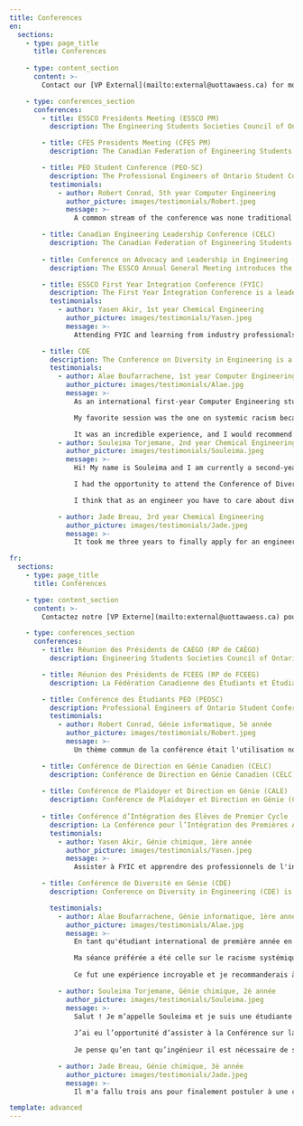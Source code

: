 ```yaml
---
title: Conferences
en:
  sections:
    - type: page_title
      title: Conferences
    
    - type: content_section
      content: >-
        Contact our [VP External](mailto:external@uottawaess.ca) for more info

    - type: conferences_section
      conferences:
        - title: ESSCO Presidents Meeting (ESSCO PM)
          description: The Engineering Students Societies Council of Ontario Presidents’ Meeting is an opportunity for executive teams from the different schools across Ontario to come together, discuss relevant issues, and provide direction to the ESSCO council.  The SVP EX and President of ESS attend this annually.

        - title: CFES Presidents Meeting (CFES PM)
          description: The Canadian Federation of Engineering Students Presidents’ Meeting brings together representatives from engineering schools across the country to network and prepare for CFES Congress. The representatives provide the CFES Council with direction for the upcoming year. The SVP Ex is the only delegate to attend this conference.

        - title: PEO Student Conference (PEO-SC)
          description: The Professional Engineers of Ontario Student Conference is a professional development conference that introduces delegates to PEO and the benefits of obtaining a P.Eng license. The conference focuses on the licensing process and the PEO Student Membership Program. Anyone can apply to attend this conference.
          testimonials:
            - author: Robert Conrad, 5th year Computer Engineering
              author_picture: images/testimonials/Robert.jpeg
              message: >-
                A common stream of the conference was none traditional usage of engineering principles. As a Computer Engineering Student who often hears of the struggles of pursuing engineering in technology, this conference showcased the values ​​of consulting, politics and business opportunities that engineering fundamentals can be applied to. Furthermore, a lot of topics had valuable lessons of the changing nature of a career and how a starting job can be pivoted to unique and different opportunities.

        - title: Canadian Engineering Leadership Conference (CELC)
          description: The Canadian Federation of Engineering Students Congress is a week-long conference that serves as the annual general meeting of the CFES as well as an opportunity for students to collaborate and learn from industry partners. Anyone can apply to attend this conference.
          
        - title: Conference on Advocacy and Leadership in Engineering (CALE)
          description: The ESSCO Annual General Meeting introduces the new council of VP Externals to ESSCO, PEO, OSPE and the CFES, as well as their new role on council. Guest speakers and student-run sessions focus on leadership development and sharing of best practices. The ESSCO executives for the upcoming year are elected and the direction for the year is decided.

        - title: ESSCO First Year Integration Conference (FYIC)
          description: The First Year Integration Conference is a leadership development conference for first year students looking to get more involved in their engineering students societies. It is an opportunity to learn about CFES, PEO, OSPE and ESSCO, as well as develop leadership skills and meet new people. Any first year students may apply to attend this conference.
          testimonials:
            - author: Yasen Akir, 1st year Chemical Engineering
              author_picture: images/testimonials/Yasen.jpeg
              message: >-
                Attending FYIC and learning from industry professionals and other well established people sounded like a great idea to me as soon as i heard about it. I was not disappointed. In fact, FYIC Zoomed past my expectations and it was an experience full of ideas, connections, and lessons that I hope will help me throughout my university career and after. Learning about organizations such as OSPE and PEO is something I believe everyone should do! I enjoyed all of the other sessions but mostly the Project Management session, which inspired me to look into a different aspect of engineering as a possible career choice. All in all, the co-chairs and the volunteers at Ontario Tech University made Virtual FYIC an incredible experience and I am very grateful to have had the opportunity to attend! 🙂

        - title: CDE
          description: The Conference on Diversity in Engineering is a national forum hosted by CFES centred on issues involved with diversity in engineering. The sessions and discussions focus on creating a more inclusive industry. Anyone can apply to attend this conference.
          testimonials:
            - author: Alae Boufarrachene, 1st year Computer Engineering
              author_picture: images/testimonials/Alae.jpg
              message: >-
                As an international first-year Computer Engineering student of multi-cultural background, I've truly enjoyed CDE in all of its aspects. I came in there with an open-mind hoping to get educated on complex EDI-related topics and issues and to strengthen my already-existing knowledge on those kinds of subjects, and even though my expectations were somewhat high, I wasn't disappointed.<br>

                My favorite session was the one on systemic racism because it touched on some very insightful points and were adequately established in their contexts. Regardless of the online format of this year's edition, CDE was also the perfect opportunity to get to meet with other fellow Engineering students from across Canada coming from a wide variety of backgrounds. <br>

                It was an incredible experience, and I would recommend it to anyone to consider participating in future editions.
            - author: Souleima Torjemane, 2nd year Chemical Engineering
              author_picture: images/testimonials/Souleima.jpeg
              message: >-
                Hi! My name is Souleima and I am currently a second-year student in chemical engineering. <br>

                I had the opportunity to attend the Conference of Diversity in Engineering, hosted by the University of Calgary. I was a bit hesitant due to the format of the conference (online), but it was great. It was a way for me to reflect and to see what I, as a future engineer, could do to make it better. It is a bit overwhelming at first when you realize you have a lot to learn but I had a great support! Chloe was always available to answer my questions (and I do ask a lot of them). <br>

                I think that as an engineer you have to care about diversity because this is what makes us stronger as a community, this is how we take better decisions and this is how we can help to make the world a better place for everyone. I 100% recommend! Even if it is online! It was great and breaks were given so you could breathe a little bit! I am happy to have had the opportunity to attend!

            - author: Jade Breau, 3rd year Chemical Engineering
              author_picture: images/testimonials/Jade.jpeg
              message: >-
                It took me three years to finally apply for an engineering conference and my only disappointment is not doing it sooner. If there is one thing that CDE2020 / CDI2020 taught me, it is that everyone needs diversity and inclusivity training. The conference, while 100% online, still allowed me to connect with engineering students from all over the country, lead to various networking opportunities and showed me that learning how to be more inclusive is a never ending process. I enjoyed all of the sessions but the one that marked me the most is Intersectionality 101 since it led to great conversations and demonstrated how easy it is to learn how to be more open. This will not be the last conference I apply for and while it might make it harder for me to be chosen, I would highly recommend for everyone to start applying for these amazing events!

fr:
  sections:
    - type: page_title
      title: Conférences

    - type: content_section
      content: >-
        Contactez notre [VP Externe](mailto:external@uottawaess.ca) pour plus d'information

    - type: conferences_section
      conferences:
        - title: Réunion des Présidents de CAÉGO (RP de CAÉGO)
          description: Engineering Students Societies Council of Ontario (Conseil des Associations des Étudiants de Génie d’Ontario) – Rencontre du Président est une opportunité pour les équipes exécutives des différentes écoles en Ontario de venir ensemble, discuter des problèmes pertinents, et fournir de la direction au conseil de ESSCO. Le SVP Ex et Président de l’AEG y vont chaque année.            

        - title: Réunion des Présidents de FCEEG (RP de FCEEG)
          description: La Fédération Canadienne des Étudiants et Étudiantes de Génie – Rencontre du Président rassemble des représentants des écoles d’ingénieurs à travers le pays pour se rencontrer et se préparer pour le Congrès de FCEG. Les représentants fournissent de la direction au conseil de FCEG pour l’année. Le VPS Ex est le seul délégué pour cette conférence.

        - title: Conférence des Étudiants PEO (PEOSC)
          description: Professional Engineers of Ontario Student Conference (Ingénieurs Professionnels d’Ontario Conférence des Étudiants) est une conférence de développement professionnel qui introduit les délégués au PEO et les avantages d’obtenir une licence d’ingénieur professionnel. La conférence se concentre sur le processus de licence et le programme de PEO de membres étudiants. N’importe qui peut faire une demande pour aller à cette conférence.
          testimonials:
            - author: Robert Conrad, Génie informatique, 5è année
              author_picture: images/testimonials/Robert.jpeg
              message: >-
                Un thème commun de la conférence était l'utilisation non traditionnelle des principes d'ingénierie. En tant qu'étudiant en génie informatique, qui entend souvent parler des difficultés liées à la poursuite d'une carrière d'ingénieur dans le domaine de la technologie, cette conférence a mis en évidence les valeurs du conseil, de la politique et des opportunités commerciales auxquelles les principes fondamentaux de l'ingénierie peuvent être appliqués. En outre, de nombreux sujets ont permis de tirer des enseignements précieux sur la nature changeante d'une carrière et sur la façon dont un emploi initial peut être transformé en opportunités uniques et différentes.            

        - title: Conférence de Direction en Génie Canadien (CELC)
          description: Conférence de Direction en Génie Canadien (CELC) est une conférence qui dure une semaine et qui sert comme assemblée générale annuelle de la FCEG ainsi qu’en tant qu’occasion pour les étudiants de collaborer avec et d’apprendre des partenaires d’industrie. N’importe qui peut faire une demande pour aller à cette conférence.
          
        - title: Conférence de Plaidoyer et Direction en Génie (CALE)
          description: Conférence de Plaidoyer et Direction en Génie (CALE) introduit le nouveau conseil de VP Externes au ESSCO, PEO, OSPE et la FCEG, ainsi qu’à leur nouveau rôle sur le conseil. Les conférenciers invités et les sessions dirigées par les étudiants se concentrent sur le développement de leadership et le partage des meilleures pratiques. Les exécutifs d’ESSCO pour l’année prochaine sont élus et la direction pour l’année est décidée.
          
        - title: Conférence d’Intégration des Élèves de Premier Cycle (FYIC)
          description: La Conférence pour l’Intégration des Premières Années est une conférence de développement de leadership pour les étudiants de première année qui veulent être plus impliqués dans leur association étudiante en génie. C’est une occasion pour apprendre à propos d’ESSCO, FCEG, PEO et OSPE, ainsi que pour développer des compétences en leadership et de rencontrer des nouvelles personnes. N’importe quelle première année peut faire une demande pour aller à cette conférence.
          testimonials:
            - author: Yasen Akir, Génie chimique, 1ère année
              author_picture: images/testimonials/Yasen.jpeg
              message: >-
                Assister à FYIC et apprendre des professionnels de l'industrie et d'autres personnes bien établies m'a semblé une excellente idée dès que j'en ai entendu parler. Je n'ai pas été déçu. En fait, FYIC a dépassé mes attentes et ce fut une expérience pleine d'idées, de connexions et de leçons qui, j'espère, m'aideront tout au long de ma carrière universitaire et après aussi. Je pense que tout le monde devrait faire des connaissances sur des organisations telles que OSPE et PEO! J'ai apprécié toutes les autres sessions, mais surtout la session de gestion de projet, qui m'a inspiré à examiner un aspect différent de l'ingénierie comme choix de carrière possible. Dans l'ensemble, les coprésidents et les bénévoles de l'Université Ontario Tech ont fait de FYIC En Ligne une expérience incroyable et je suis très reconnaissant d'avoir eu l'occasion d'y assister! 🙂

        - title: Conférence de Diversité en Génie (CDE)
          description: Conference on Diversity in Engineering (CDE) is a national forum that focuses on diversity in the engineering industry and the role that students will play in creating a more inclusive industry.

          testimonials:
            - author: Alae Boufarrachene, Génie informatique, 1ère année
              author_picture: images/testimonials/Alae.jpg
              message: >-
                En tant qu'étudiant international de première année en génie informatique, d'origine multiculturelle, j'ai vraiment apprécié la CDI sous tous ses aspects. Je suis arrivé là-bas avec un esprit ouvert dans l'espoir de me renseigner sur des sujets et des problèmes complexes liés à l'ÉDI et de renforcer mes connaissances déjà existantes sur ces types de sujets, et même si mes attentes étaient un peu élevées, je n'ai pas été déçu.<br>

                Ma séance préférée a été celle sur le racisme systémique parce qu'elle touchait à certains points très perspicaces et était bien établie dans leurs contextes. Indépendamment du format en ligne de l'édition de cette année, la CDI a également été l'occasion idéale de rencontrer d'autres étudiants en génie de partout au Canada venant d'horizons très divers.<br>
                                
                Ce fut une expérience incroyable et je recommanderais à tout le monde d'envisager de participer aux prochaines éditions.

            - author: Souleima Torjemane, Génie chimique, 2è année
              author_picture: images/testimonials/Souleima.jpeg
              message: >-
                Salut ! Je m’appelle Souleima et je suis une étudiante en deuxième année dans le programme de génie chimique. <br>
                                
                J’ai eu l’opportunité d’assister à la Conférence sur la Diversité en Ingénierie, organisée par l’Université de Calgary et qui a eu lieu le weekend du 21 au 22 novembre. Je dois avouer que j’étais un peu sceptique à cause du format en ligne mais je n’ai pas été déçue ! Cette conférence m’a permis de réfléchir et de me questionner afin de voir ce que moi, une future ingénieure, pourrait faire afin d’améliorer mon domaine. C’était un peu dur de réaliser qu’il y a beaucoup de choses que nous ne savons pas et qu’il y a un apprentissage important à faire mais j’ai bénéficié d’un excellent soutien. Chloé était toujours disponible pour répondre à mes questions (sachant que j’en pose énormément). <br>
                                
                Je pense qu’en tant qu’ingénieur il est nécessaire de s’intéresser à la diversité puisque c’est ce qui renforce notre communauté, c’est de cette manière que l’on prend de meilleures décisions et aussi de cette manière qu’on progresse ! Je recommande fortement, même si c’est en ligne ! Le format était bon et il y avait des pauses. Je suis contente d’avoir eu l’opportunité d’y assister !

            - author: Jade Breau, Génie chimique, 3è année
              author_picture: images/testimonials/Jade.jpeg
              message: >-
                Il m'a fallu trois ans pour finalement postuler à une conférence d'ingénierie et ma seule déception est de ne pas le faire plus tôt. S'il y a une chose que le CDE2020 / CDI2020 m'a appris, c'est que tout le monde a besoin d'une formation sur la diversité et l'inclusion. La conférence, bien que 100% en ligne, m'a quand même permis de me connecter avec des étudiants en ingénierie de tout le pays, de créer diverses opportunités de réseautage et m'a montré qu'apprendre à être plus inclusif est un processus sans fin. J'ai apprécié toutes les sessions, mais celle qui m'a le plus marquée est Intersectionality 101 car elle a conduit à de belles conversations et a démontré à quel point il est facile d'apprendre à être plus ouvert. Ce ne sera pas la dernière conférence à laquelle je postulerai et même si cela pourrait me compliquer la tâche, je recommande vivement à tout le monde de commencer à postuler pour ces événements incroyables!

template: advanced
---
```

